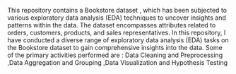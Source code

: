 This repository contains a Bookstore dataset , which has been subjected to various exploratory data analysis (EDA) techniques to uncover insights and patterns within the data. 
The dataset encompasses attributes related to orders, customers, products, and sales representatives.
In this repository, I have conducted a diverse range of exploratory data analysis (EDA) tasks on the Bookstore dataset to gain comprehensive insights into the data. Some of the primary activities performed are :
Data Cleaning and Preprocessing ,Data Aggregation and Grouping ,Data Visualization and Hypothesis Testing
